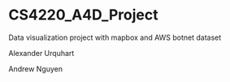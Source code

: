 # CS4220_A4D_Project
Data visualization project with mapbox and AWS botnet dataset

Alexander Urquhart

Andrew Nguyen

